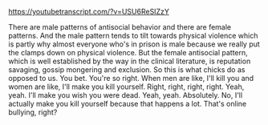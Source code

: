 https://youtubetranscript.com/?v=USU6ReSIZzY

 There are male patterns of antisocial behavior and there are female patterns. And the male pattern tends to tilt towards physical violence which is partly why almost everyone who's in prison is male because we really put the clamps down on physical violence. But the female antisocial pattern, which is well established by the way in the clinical literature, is reputation savaging, gossip mongering and exclusion. So this is what chicks do as opposed to us. You bet. You're so right. When men are like, I'll kill you and women are like, I'll make you kill yourself. Right, right, right, right. Yeah, yeah. I'll make you wish you were dead. Yeah, yeah. Absolutely. No, I'll actually make you kill yourself because that happens a lot. That's online bullying, right?